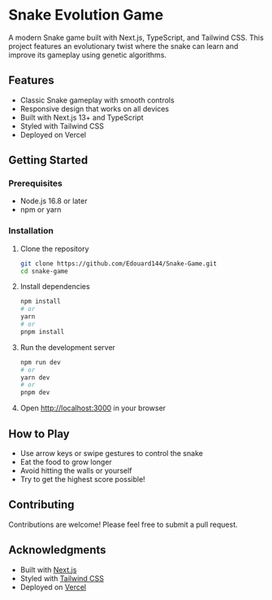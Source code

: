 # Snake Evolution Game

A modern Snake game built with Next.js, TypeScript, and Tailwind CSS. This project features an evolutionary twist where the snake can learn and improve its gameplay using genetic algorithms.

## Features

- Classic Snake gameplay with smooth controls
- Responsive design that works on all devices
- Built with Next.js 13+ and TypeScript
- Styled with Tailwind CSS
- Deployed on Vercel

## Getting Started

### Prerequisites

- Node.js 16.8 or later
- npm or yarn

### Installation

1. Clone the repository
   ```bash
   git clone https://github.com/Edouard144/Snake-Game.git
   cd snake-game
   ```

2. Install dependencies
   ```bash
   npm install
   # or
   yarn
   # or
   pnpm install
   ```

3. Run the development server
   ```bash
   npm run dev
   # or
   yarn dev
   # or
   pnpm dev
   ```

4. Open [http://localhost:3000](http://localhost:3000) in your browser

## How to Play

- Use arrow keys or swipe gestures to control the snake
- Eat the food to grow longer
- Avoid hitting the walls or yourself
- Try to get the highest score possible!

## Contributing

Contributions are welcome! Please feel free to submit a pull request.

## Acknowledgments

- Built with [Next.js](https://nextjs.org/)
- Styled with [Tailwind CSS](https://tailwindcss.com/)
- Deployed on [Vercel](https://vercel.com)
